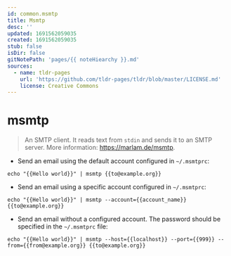 ```yaml
---
id: common.msmtp
title: Msmtp
desc: ''
updated: 1691562059035
created: 1691562059035
stub: false
isDir: false
gitNotePath: 'pages/{{ noteHiearchy }}.md'
sources:
  - name: tldr-pages
    url: 'https://github.com/tldr-pages/tldr/blob/master/LICENSE.md'
    license: Creative Commons
---
```

# msmtp

> An SMTP client.
> It reads text from `stdin` and sends it to an SMTP server.
> More information: <https://marlam.de/msmtp>.

- Send an email using the default account configured in `~/.msmtprc`:

`echo "{{Hello world}}" | msmtp {{to@example.org}}`

- Send an email using a specific account configured in `~/.msmtprc`:

`echo "{{Hello world}}" | msmtp --account={{account_name}} {{to@example.org}}`

- Send an email without a configured account. The password should be specified in the `~/.msmtprc` file:

`echo "{{Hello world}}" | msmtp --host={{localhost}} --port={{999}} --from={{from@example.org}} {{to@example.org}}`

